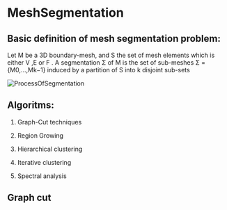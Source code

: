 # MeshSegmentation

## Basic definition of mesh segmentation problem:

Let M be a 3D boundary-mesh, and S the set of mesh elements which is either V ,E or F . A segmentation Σ of M is the set of sub-meshes Σ ={M0,...,Mk−1} induced by a partition of S into k disjoint sub-sets

![ProcessOfSegmentation](https://user-images.githubusercontent.com/64921559/136801155-92acd5f7-cd63-426e-aee0-3aa68ae92bb9.jpg)

## Algoritms:
  1) Graph-Cut techniques

  2) Region Growing

  3) Hierarchical clustering

  4) Iterative clustering

  5) Spectral analysis


## Graph cut

